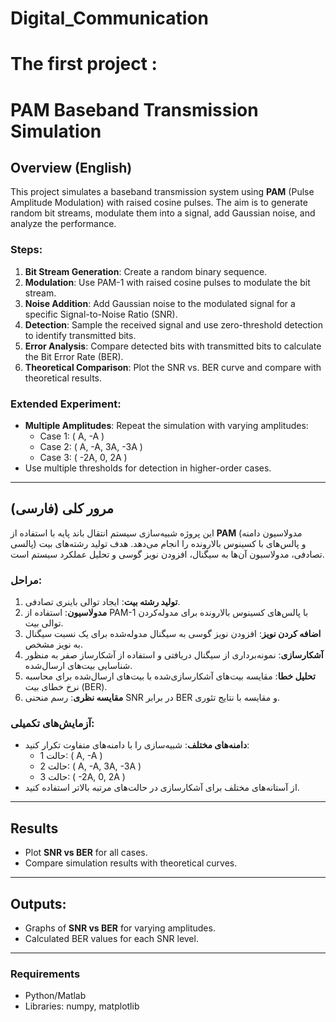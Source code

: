 # Digital_Communication

# The first project :

# PAM Baseband Transmission Simulation

## Overview (English)
This project simulates a baseband transmission system using **PAM** (Pulse Amplitude Modulation) with raised cosine pulses. The aim is to generate random bit streams, modulate them into a signal, add Gaussian noise, and analyze the performance.

### Steps:
1. **Bit Stream Generation**: Create a random binary sequence.
2. **Modulation**: Use PAM-1 with raised cosine pulses to modulate the bit stream.
3. **Noise Addition**: Add Gaussian noise to the modulated signal for a specific Signal-to-Noise Ratio (SNR).
4. **Detection**: Sample the received signal and use zero-threshold detection to identify transmitted bits.
5. **Error Analysis**: Compare detected bits with transmitted bits to calculate the Bit Error Rate (BER).
6. **Theoretical Comparison**: Plot the SNR vs. BER curve and compare with theoretical results.

### Extended Experiment:
- **Multiple Amplitudes**: Repeat the simulation with varying amplitudes: 
  - Case 1: \( A, -A \)
  - Case 2: \( A, -A, 3A, -3A \)
  - Case 3: \( -2A, 0, 2A \)
- Use multiple thresholds for detection in higher-order cases.

---

## مرور کلی (فارسی)
این پروژه شبیه‌سازی سیستم انتقال باند پایه با استفاده از **PAM** (مدولاسیون دامنه پالسی) و پالس‌های با کسینوس بالارونده را انجام می‌دهد. هدف تولید رشته‌های بیت تصادفی، مدولاسیون آن‌ها به سیگنال، افزودن نویز گوسی و تحلیل عملکرد سیستم است.

### مراحل:
1. **تولید رشته بیت**: ایجاد توالی باینری تصادفی.
2. **مدولاسیون**: استفاده از PAM-1 با پالس‌های کسینوس بالارونده برای مدوله‌کردن توالی بیت.
3. **اضافه کردن نویز**: افزودن نویز گوسی به سیگنال مدوله‌شده برای یک نسبت سیگنال به نویز مشخص.
4. **آشکارسازی**: نمونه‌برداری از سیگنال دریافتی و استفاده از آشکارساز صفر به منظور شناسایی بیت‌های ارسال‌شده.
5. **تحلیل خطا**: مقایسه بیت‌های آشکارسازی‌شده با بیت‌های ارسال‌شده برای محاسبه نرخ خطای بیت (BER).
6. **مقایسه نظری**: رسم منحنی SNR در برابر BER و مقایسه با نتایج تئوری.

### آزمایش‌های تکمیلی:
- **دامنه‌های مختلف**: شبیه‌سازی را با دامنه‌های متفاوت تکرار کنید:
  - حالت 1: \( A, -A \)
  - حالت 2: \( A, -A, 3A, -3A \)
  - حالت 3: \( -2A, 0, 2A \)
- از آستانه‌های مختلف برای آشکارسازی در حالت‌های مرتبه بالاتر استفاده کنید.

---

## Results
- Plot **SNR vs BER** for all cases.
- Compare simulation results with theoretical curves.

---

## Outputs:
- Graphs of **SNR vs BER** for varying amplitudes.
- Calculated BER values for each SNR level.

---

### Requirements
- Python/Matlab
- Libraries: numpy, matplotlib
